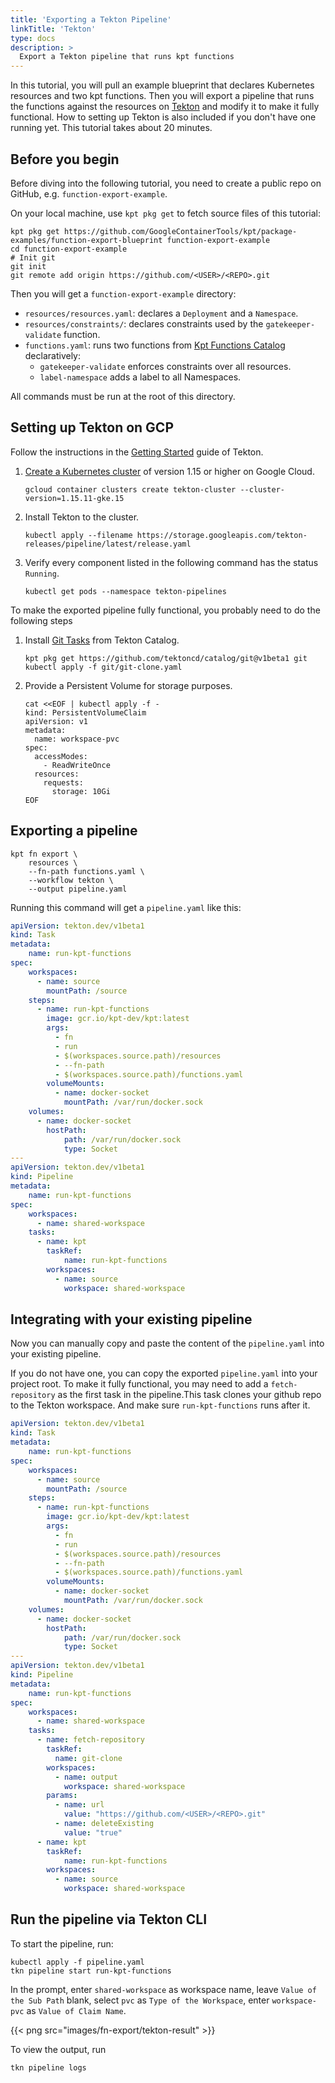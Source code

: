 ```yaml
---
title: 'Exporting a Tekton Pipeline'
linkTitle: 'Tekton'
type: docs
description: >
  Export a Tekton pipeline that runs kpt functions
---
```


In this tutorial, you will pull an example blueprint that declares Kubernetes resources and two kpt functions. Then you will export a pipeline that runs the functions against the resources on [Tekton](https://tekton.dev/) and modify it to make it fully functional. How to setting up Tekton is also included if you don't have one running yet. This tutorial takes about 20 minutes.

## Before you begin

Before diving into the following tutorial, you need to create a public repo on GitHub, e.g. `function-export-example`.

On your local machine, use `kpt pkg get` to fetch source files of this tutorial:

```shell script
kpt pkg get https://github.com/GoogleContainerTools/kpt/package-examples/function-export-blueprint function-export-example
cd function-export-example
# Init git
git init
git remote add origin https://github.com/<USER>/<REPO>.git
```

Then you will get a `function-export-example` directory:

- `resources/resources.yaml`: declares a `Deployment` and a `Namespace`.
- `resources/constraints/`: declares constraints used by the `gatekeeper-validate` function.
- `functions.yaml`: runs two functions from [Kpt Functions Catalog](../../catalog) declaratively:
  - `gatekeeper-validate` enforces constraints over all resources.
  - `label-namespace` adds a label to all Namespaces.

All commands must be run at the root of this directory.

## Setting up Tekton on GCP

Follow the instructions in the [Getting Started](https://tekton.dev/docs/getting-started/) guide of Tekton.

1.  [Create a Kubernetes cluster](https://cloud.google.com/kubernetes-engine/docs/quickstart) of version 1.15 or higher on Google Cloud.

    ```shell script
    gcloud container clusters create tekton-cluster --cluster-version=1.15.11-gke.15
    ```

1.  Install Tekton to the cluster.

    ```shell script
    kubectl apply --filename https://storage.googleapis.com/tekton-releases/pipeline/latest/release.yaml
    ```

1.  Verify every component listed in the following command has the status `Running`.

    ```shell script
    kubectl get pods --namespace tekton-pipelines
    ```

To make the exported pipeline fully functional, you probably need to do the following steps

1.  Install [Git Tasks](https://github.com/tektoncd/catalog/tree/v1beta1/git) from Tekton Catalog.

    ```shell script
    kpt pkg get https://github.com/tektoncd/catalog/git@v1beta1 git
    kubectl apply -f git/git-clone.yaml
    ```

1.  Provide a Persistent Volume for storage purposes.

    ```shell script
    cat <<EOF | kubectl apply -f -
    kind: PersistentVolumeClaim
    apiVersion: v1
    metadata:
      name: workspace-pvc
    spec:
      accessModes:
        - ReadWriteOnce
      resources:
        requests:
          storage: 10Gi
    EOF
    ```

## Exporting a pipeline

```shell script
kpt fn export \
    resources \
    --fn-path functions.yaml \
    --workflow tekton \
    --output pipeline.yaml
```

Running this command will get a `pipeline.yaml` like this:

```yaml
apiVersion: tekton.dev/v1beta1
kind: Task
metadata:
    name: run-kpt-functions
spec:
    workspaces:
      - name: source
        mountPath: /source
    steps:
      - name: run-kpt-functions
        image: gcr.io/kpt-dev/kpt:latest
        args:
          - fn
          - run
          - $(workspaces.source.path)/resources
          - --fn-path
          - $(workspaces.source.path)/functions.yaml
        volumeMounts:
          - name: docker-socket
            mountPath: /var/run/docker.sock
    volumes:
      - name: docker-socket
        hostPath:
            path: /var/run/docker.sock
            type: Socket
---
apiVersion: tekton.dev/v1beta1
kind: Pipeline
metadata:
    name: run-kpt-functions
spec:
    workspaces:
      - name: shared-workspace
    tasks:
      - name: kpt
        taskRef:
            name: run-kpt-functions
        workspaces:
          - name: source
            workspace: shared-workspace
```

## Integrating with your existing pipeline

Now you can manually copy and paste the content of the `pipeline.yaml` into your existing pipeline.

If you do not have one, you can copy the exported `pipeline.yaml` into your project root. To make it fully functional, you may need to add a `fetch-repository` as the first task in the pipeline.This task clones your github repo to the Tekton workspace. And make sure `run-kpt-functions` runs after it.

```yaml
apiVersion: tekton.dev/v1beta1
kind: Task
metadata:
    name: run-kpt-functions
spec:
    workspaces:
      - name: source
        mountPath: /source
    steps:
      - name: run-kpt-functions
        image: gcr.io/kpt-dev/kpt:latest
        args:
          - fn
          - run
          - $(workspaces.source.path)/resources
          - --fn-path
          - $(workspaces.source.path)/functions.yaml
        volumeMounts:
          - name: docker-socket
            mountPath: /var/run/docker.sock
    volumes:
      - name: docker-socket
        hostPath:
            path: /var/run/docker.sock
            type: Socket
---
apiVersion: tekton.dev/v1beta1
kind: Pipeline
metadata:
    name: run-kpt-functions
spec:
    workspaces:
      - name: shared-workspace
    tasks:
      - name: fetch-repository
        taskRef:
          name: git-clone
        workspaces:
          - name: output
            workspace: shared-workspace
        params:
          - name: url
            value: "https://github.com/<USER>/<REPO>.git"
          - name: deleteExisting
            value: "true"
      - name: kpt
        taskRef:
            name: run-kpt-functions
        workspaces:
          - name: source
            workspace: shared-workspace
```

## Run the pipeline via Tekton CLI

To start the pipeline, run:

```shell script
kubectl apply -f pipeline.yaml
tkn pipeline start run-kpt-functions
```

In the prompt, enter `shared-workspace` as workspace name, leave `Value of the Sub Path` blank, select `pvc` as `Type of the Workspace`, enter `workspace-pvc` as `Value of Claim Name`.

{{< png src="images/fn-export/tekton-result" >}}

To view the output, run

```shell script
tkn pipeline logs
```
